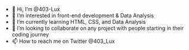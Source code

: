 - 👋 Hi, I’m @403-Lux
- 👀 I’m interested in front-end development & Data Analysis
- 🌱 I’m currently learning HTML, CSS, and Data Analysis
- 💞️ I’m looking to collaborate on any project with people starting in their coding journey
- 📫 How to reach me on Twitter @403_Lux

<!---
403-Lux/403-Lux is a ✨ special ✨ repository because its `README.md` (this file) appears on your GitHub profile.
You can click the Preview link to take a look at your changes.
--->
